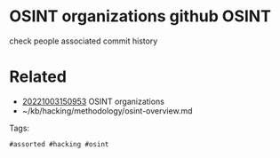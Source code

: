 # OSINT organizations github OSINT
check people associated
commit history

# Related

- [20221003150953](/zet/20221003150953/README.md) OSINT organizations
- ~/kb/hacking/methodology/osint-overview.md

Tags:

    #assorted #hacking #osint
